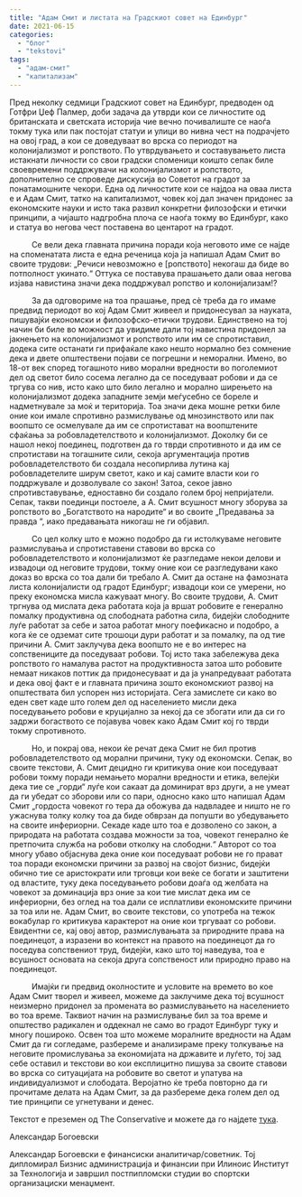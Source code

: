 ```yaml
---
title: "Адам Смит и листата на Градскиот совет на Единбург"
date: 2021-06-15
categories: 
  - "блог"
  - "tekstovi"
tags: 
  - "адам-смит"
  - "капитализам"
---
```


Пред неколку седмици Градскиот совет на Единбург, предводен од Готфри Џеф Палмер, доби задача да утврди кои се личностите од британската и светската историја чие вечно почивалиште се наоѓа токму тука или пак постојат статуи и улици во нивна чест на подрачјето на овој град, а кои се доведуваат во врска со периодот на колонијализмот и ропството. По утврдувањето и составувањето листа истакнати личности со свои градски споменици коишто сепак биле своевремени поддржувачи на колонијализмот и ропството, дополнително се спроведе дискусија во Советот на градот за понатамошните чекори. Една од личностите кои се најдоа на оваа листа е и Адам Смит, татко на капитализмот, човек кој дал значен придонес за економските науки и исто така развил конкретни филозофски и етички принципи, а чијашто надгробна плоча се наоѓа токму во Единбург, како и статуа во негова чест поставена во центарот на градот.

          Се вели дека главната причина поради која неговото име се најде на споменатата листа е една реченица која ја напишал Адам Смит во своите трудови: „Речиси невозможно е \[ропството\] некогаш да биде во потполност укинато.“ Оттука се поставува прашањето дали оваа негова изјава навистина значи дека поддржувал ропство и колонијализам!?

          За да одговориме на тоа прашање, пред сè треба да го имаме предвид периодот во кој Адам Смит живеел и придонесувал за науката, пишувајќи економски и филозофско-етички трудови. Единствено на тој начин би биле во можност да увидиме дали тој навистина придонел за јакнењето на колонијализмот и ропството или им се спротиставил, додека сите останати ги прифаќале како нешто нормално без сомнение дека и двете општествени појави се погрешни и неморални. Имено, во 18-от век според тогашното ниво морални вредности во поголемиот дел од светот било сосема легално да се поседуваат робови и да се тргува со нив, исто како што било легално и морално ширењето на колонијализмот додека западните земји меѓусебно се бореле и надметнувале за моќ и територија. Тоа значи дека мошне ретки биле оние кои имале спротивно размислување од мнозинството или пак воопшто се осмелувале да им се спротистават на воопштените сфаќања за робовладетелството и колонијализмот. Доколку би се нашол некој поединец, подготвен да го тврди спротивното и да им се спротистави на тогашните сили, секоја аргументација против робовладетелството би создала несопирлива лутина кај робовладетелите ширум светот, како и кај самите власти кои го поддржувале и дозволувале со закон! Затоа, секое јавно спротивставување, едноставно би создало голем број непријатели. Сепак, такви поединци постоеле, а А. Смит всушност многу зборува за ропството во „Богатството на народите“ и во своите „Предавања за правда “, иако предавањата никогаш не ги објавил.

          Со цел колку што е можно подобро да ги истолкуваме неговите размислувања и спротиставени ставови во врска со робовладетелството и колонијализмот ќе разгледаме некои делови и извадоци од неговите трудови, токму оние кои се разгледувани како доказ во врска со тоа дали би требало А. Смит да остане на фамозната листа колонијалисти од градот Единбург; извадоци кои се умерени, но преку економска мисла кажуваат многу. Во своите трудови, А. Смит тргнува од мислата дека работата која ја вршат робовите е генерално помалку продуктивна од слободната работна сила, бидејќи слободните луѓе работат за себе и затоа работат многу поефикасно и подобро, а кога ќе се одземат сите трошоци дури работат и за помалку, па од тие причини А. Смит заклучува дека воопшто не е во интерес на сопствениците да поседуваат робови. Тој исто така забележува дека ропството го намалува растот на продуктивноста затоа што робовите немаат никаков поттик да придонесуваат и да ја унапредуваат работата и дека овој факт е и главната причина зошто економскиот развој на општествата бил успорен низ историјата. Сега замислете си како во еден свет каде што голем дел од населението мисли дека поседувањето робови е круцијално за некој да се збогати или да си го задржи богаството се појавува човек како Адам Смит кој го тврди токму спротивното.

          Но, и покрај ова, некои ќе речат дека Смит не бил против робовладетелството од морални причини, туку од економски. Сепак, во своите текстови, А. Смит децидно ги критикува оние кои поседуваат робови токму поради немањето морални вредности и етика, велејќи дека тие се „горди“ луѓе кои сакаат да доминират врз други, а не умеат да ги убедат со зборови или со пари, односно како што напишал Адам Смит „гордоста човекот го тера да обожува да надвладее и ништо не го ужаснува толку колку тоа да биде обврзан да попушти во убедувањето на своите инфериорни. Секаде каде што тоа е дозволено со закон, а природата на работата создава можности за тоа, човекот генерално ќе претпочита служба на робови отколку на слободни.“ Авторот со тоа многу убаво објаснува дека оние кои поседуваат робови не го прават тоа поради економски причини за развој на својот бизнис, бидејќи обично тие се аристократи или трговци кои веќе се богати и заштитени од властите, туку дека поседувањето робови доаѓа од желбата на човекот за доминација врз оние за кои тие мислат дека им се инфериорни, без оглед на тоа дали се исплатливи економските причини за тоа или не. Адам Смит, во своите текстови, со употреба на тежок вокабулар го критикува карактерот на оние кои тргуваат со робови. Евидентни се, кај овој автор, размислувањата за природните права на поединецот, а изразени во контекст на правото на поединецот да го поседува сопствениот труд, бидејќи, како што тој наведува, тоа е всушност основата на секоја друга сопственост или природно право на поединецот. 

          Имајќи ги предвид околностите и условите на времето во кое Адам Смит творел и живеел, можеме да заклучиме дека тој всушност неизмерно придонел за промената во размислувањето на населението во тоа време. Таквиот начин на размислување бил за тоа време и општество радикален и оддекнал не само во градот Единбург туку и многу пошироко. Освен тоа што можеме моралните вредности на Адам Смит да ги согледаме, разбереме и анализираме преку толкување на неговите промислувања за економијата на државите и луѓето, тој зад себе оставил и текстови во кои експлицитно пишува за своите ставови во врска со ситуацијата на робовите во светот и упатува на индивидуализмот и слободата. Веројатно ќе треба повторно да ги прочитаме делата на Адам Смит, за да разбереме дека голем дел од тие принципи се угнетувани и денес.

Текстот е преземен од The Conservative и можете да го најдете [тука](https://theconservative.online/article/adam-smith-i-listata-na-gradskiot-sovet-na-edinburg?fbclid=IwAR1pWt-eAga0T_qIb2MB2VjFYpHZd0Adr8hAxTqonyQf2uV8A1hxKPb2wlc).

Александар Богоевски

Александар Богоевски е финансиски аналитичар/советник. Тој дипломирал Бизнис администрација и финансии при Илиноис Институт за Технологија и завршил постпипломски студии во спортски организациски менаџмент.
